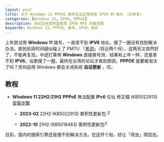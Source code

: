 ```yaml
---
layout: post
title: 关于 Windows 11 PPPoE 拨号无法正常获取 IPV6 的 BUG （已修复)
categories: [Windows 11, IPV6, PPPoE]
description: 测试当地宽带运营商 IPV6 MTU 的最佳值
keywords: Windows 11，PPPoE，拨号，IPV6，BUG
---
```


上年尝试用 **Windows 11** 拨号，一直拿不到 **IPV6** 地址，搜了一圈没有找到解决办法。直到前段时间疑似碰上了 PMTU 「[黑洞](https://www.v2ex.com/t/800024)」（将近两个月），这两天又突然好了，不能再复现。中途打算用 **Windows** 直接拨号测，结果和上年一样，还是拿不到 **IPV6**。谷歌搜了一圈，最终在台湾的论坛才查到原因，**PPPOE** 是要被淘汰了吗？奈何自用 Windows 都会关闭系统 **自动更新** ，哎。

## 教程

* **Windows 11 22H2**/**21H2** **PPPoE** 無法配置 **IPv6** 位址 修正檔 (KB5022913) [安裝步驟](https://spearmint-drspeed.cdn.hinet.net/Windows%2011%20PPPoE%E7%84%A1%E6%B3%95%E9%85%8D%E7%BD%AEIPv6%E4%BD%8D%E5%9D%80-%E4%BF%AE%E6%AD%A3%E6%AA%94KB5018483%E5%AE%89%E8%A3%9D%E6%AD%A5%E9%A9%9F.pdf)

    - **2023-02** 22H2 (KB5022913) 累积性更新包 <sup>[↗](https://www.catalog.update.microsoft.com/Search.aspx?q=KB5022913)</sup>

    - **2022-10** 21H2 (KB5018483) 累积性更新包<sup>[↗](https://www.catalog.update.microsoft.com/Search.aspx?q=KB5018483)</sup>

目前，国内的搜索引擎还是搜不到解决方法，在这开个贴，好让「爬虫」爬回去。
